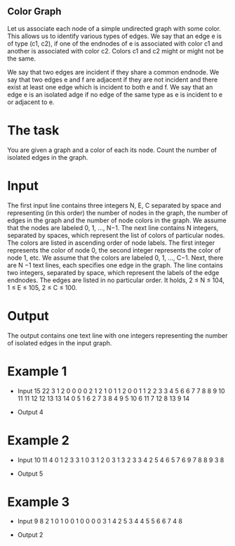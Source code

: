 ## Color Graph

Let us associate each node of a simple undirected graph with some color. This allows us to identify various types of edges. We say that an edge e is of type (c1, c2), if one of the endnodes of e is associated with color c1 and another is associated with color c2. Colors c1 and c2 might or might not be the same.

We say that two edges are incident if they share a common endnode.
We say that two edges e and f are adjacent if they are not incident and there exist at least one edge which is incident to both e and f.
We say that an edge e is an isolated adge if no edge of the same type as e is incident to e or adjacent to e.
      
# The task
You are given a graph and a color of each its node. Count the number of isolated edges in the graph.

# Input
The first input line contains three integers N, E, C separated by space and representing (in this order) the number of nodes in the graph, the number of edges in the graph and the number of node colors in the graph. We assume that the nodes are labeled 0, 1, ..., N−1.
The next line contains N integers, separated by spaces, which represent the list of colors of particular nodes. The colors are listed in ascending order of node labels. The first integer represents the color of node 0, the second integer represents the color of node 1, etc. We assume that the colors are labeled 0, 1, ..., C−1.
Next, there are N −1 text lines, each specifies one edge in the graph. The line contains two integers, separated by space, which represent the labels of the edge endnodes. The edges are listed in no particular order.
It holds, 2 ≤ N ≤ 104, 1 ≤ E ≤ 105, 2 ≤ C ≤ 100.

# Output
The output contains one text line with one integers representing the number of isolated edges in the input graph. 


# Example 1

* Input
15 22 3
1 2 0 0 0 0 2 1 2 1 0 1 1 2 0
0 1
1 2
2 3
3 4
5 6
6 7
7 8
8 9
10 11
11 12
12 13
13 14
0 5
1 6
2 7
3 8
4 9
5 10
6 11
7 12
8 13
9 14

* Output
4


# Example 2

* Input
10 11 4
0 1 2 3 3 1 0 3 1 2
0 3
1 3
2 3
3 4
2 5
4 6
5 7
6 9
7 8
8 9
3 8

* Output
5


# Example 3

* Input
9 8 2
1 0 1 0 0 1 0 0 0
0 3
1 4
2 5
3 4
4 5
5 6
6 7
4 8

* Output
2


